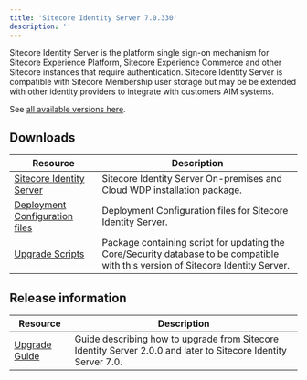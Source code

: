 ```yaml
---
title: 'Sitecore Identity Server 7.0.330'
description: ''
---
```


Sitecore Identity Server is the platform single sign-on mechanism for Sitecore Experience Platform, Sitecore Experience Commerce and other Sitecore instances that require authentication.
Sitecore Identity Server is compatible with Sitecore Membership user storage but may be be extended with other identity providers to integrate with customers AIM systems.

See [all available versions here](/downloads/Sitecore_Identity).

## Downloads

| Resource                                                                                                                                                                                       | Description                                                                                                                       |
| ---------------------------------------------------------------------------------------------------------------------------------------------------------------------------------------------- | --------------------------------------------------------------------------------------------------------------------------------- |
| [Sitecore Identity Server](https://scdp.blob.core.windows.net/downloads/Sitecore%20Identity/7x/Sitecore%20Identity%2070330/Sitecore.IdentityServer.7.0.330.scwdp.zip)                          | Sitecore Identity Server On-premises and Cloud WDP installation package.                                                          |
| [Deployment Configuration files](https://scdp.blob.core.windows.net/downloads/Sitecore%20Identity/7x/Sitecore%20Identity%2070325/Secure/IdentityServer%20Deployment%20Configuration%207.0.zip) | Deployment Configuration files for Sitecore Identity Server.                                                                      |
| [Upgrade Scripts](https://scdp.blob.core.windows.net/downloads/Sitecore%20Identity/7x/Sitecore%20Identity%2070325/Secure/Sitecore.IdentityServer.UpgradeScripts.7.0.zip)                       | Package containing script for updating the Core/Security database to be compatible with this version of Sitecore Identity Server. |

## Release information

| Resource                                                                                                                                                                         | Description                                                                                                    |
| -------------------------------------------------------------------------------------------------------------------------------------------------------------------------------- | -------------------------------------------------------------------------------------------------------------- |
| [Upgrade Guide](https://scdp.blob.core.windows.net/downloads/Sitecore%20Identity/7x/Sitecore%20Identity%2070327/Secure/Sitecore%20Identity%20Server%20Upgrade%20Guide-7.0.X.pdf) | Guide describing how to upgrade from Sitecore Identity Server 2.0.0 and later to Sitecore Identity Server 7.0. |
